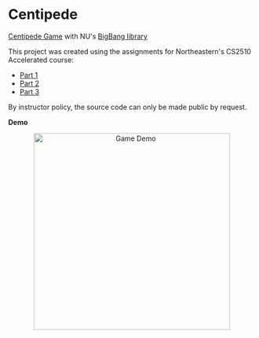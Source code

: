 # Centipede
[Centipede Game](https://en.wikipedia.org/wiki/Centipede_(video_game)) with NU's [BigBang library](https://course.ccs.neu.edu/cs2510h/image-doc.html)

This project was created using the assignments for Northeastern's CS2510 Accelerated course:
- [Part 1](https://github.com/h0rban/Centipede/blob/master/assignment_part_1.pdf)
- [Part 2](https://github.com/h0rban/Centipede/blob/master/assignment_part_2.pdf)
- [Part 3](https://github.com/h0rban/Centipede/blob/master/assignment_part_3.pdf)

By instructor policy, the source code can only be made public by request.

**Demo**

<p align="center">
  <img src="https://github.com/h0rban/Centipede/blob/master/centipede.gif" alt="Game Demo" height="400"/>
</p>

